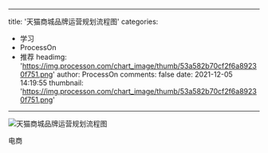 
---
title: '天猫商城品牌运营规划流程图'
categories: 
 - 学习
 - ProcessOn
 - 推荐
headimg: 'https://img.processon.com/chart_image/thumb/53a582b70cf2f6a89230f751.png'
author: ProcessOn
comments: false
date: 2021-12-05 14:19:55
thumbnail: 'https://img.processon.com/chart_image/thumb/53a582b70cf2f6a89230f751.png'
---

<div>   
<img class="thumb" alt="天猫商城品牌运营规划流程图" src="https://img.processon.com/chart_image/thumb/53a582b70cf2f6a89230f751.png" referrerpolicy="no-referrer">
<p>电商</p>  
</div>
            